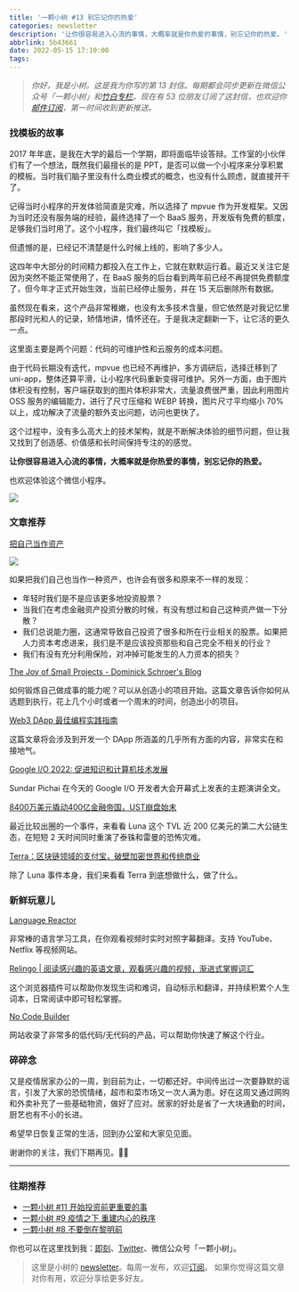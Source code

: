 ```yaml
---
title: '一颗小树 #13 别忘记你的热爱'
categories: newsletter
description: '让你很容易进入心流的事情，大概率就是你热爱的事情，别忘记你的热爱。'
abbrlink: 5b43661
date: 2022-05-15 17:10:00
tags:
---
```


> *你好，我是小树。这是我为你写的第 13 封信。每期都会同步更新在微信公众号「一颗小树」和[竹白专栏](https://xiaoshu.zhubai.love)。现在有 53 位朋友订阅了这封信，也欢迎你[邮件订阅](https://xiaoshu.zhubai.love)，第一时间收到更新推送。*

### 找模板的故事

2017 年年底，是我在大学的最后一个学期，即将面临毕设答辩。工作室的小伙伴们有了一个想法，既然我们最擅长的是 PPT，是否可以做一个小程序来分享积累的模板。当时我们脑子里没有什么商业模式的概念，也没有什么顾虑，就直接开干了。

记得当时小程序的开发体验简直是灾难，所以选择了 mpvue 作为开发框架。又因为当时还没有服务端的经验，最终选择了一个 BaaS 服务，开发版有免费的额度，足够我们当时用了。这个小程序，我们最终叫它「找模板」。

但遗憾的是，已经记不清楚是什么时候上线的，影响了多少人。

这四年中大部分的时间精力都投入在工作上，它就在默默运行着。最近又关注它是因为突然不能正常使用了，在 BaaS 服务的后台看到两年前已经不再提供免费额度了，但今年才正式开始生效，当前已经停止服务，并在 15 天后删除所有数据。

虽然现在看来，这个产品非常稚嫩，也没有太多技术含量，但它依然是对我记忆里那段时光和人的记录，矫情地讲，情怀还在。于是我决定翻新一下，让它活的更久一点。

这里面主要是两个问题：代码的可维护性和云服务的成本问题。

由于代码长期没有迭代，mpvue 也已经不再维护，多方调研后，选择迁移到了 uni-app，整体还算平滑，让小程序代码重新变得可维护。另外一方面，由于图片体积没有控制，客户端获取到的图片体积非常大，流量浪费很严重，因此利用图片 OSS 服务的编辑能力，进行了尺寸压缩和 WEBP 转换，图片尺寸平均缩小 70% 以上，成功解决了流量的额外支出问题，访问也更快了。

这个过程中，没有多么高大上的技术架构，就是不断解决体验的细节问题，但让我又找到了创造感、价值感和长时间保持专注的的感觉。

**让你很容易进入心流的事情，大概率就是你热爱的事情，别忘记你的热爱。**

也欢迎体验这个微信小程序。

![](/images/newsletter-13/2.jpg)

### 文章推荐

[把自己当作资产](https://mp.weixin.qq.com/s?__biz=MzIzNTQ4ODg4OA==&mid=2247487732&idx=1&sn=48c4427077cfe0eae3fff9f3d8eec3bb&chksm=e8e703e3df908af5955e0a2cda936a7ced4cdb56489b32d6dffa30e8a2223691883032f4cf14&mpshare=1&scene=1&srcid=0509yIniMvZTjsYdDts0frKn&sharer_sharetime=1652026911449&sharer_shareid=4c63140522fe404b48188e25cc789c37#rd)

![](/images/newsletter-13/1.jpeg)

如果把我们自己也当作一种资产，也许会有很多和原来不一样的发现：
- 年轻时我们是不是应该更多地投资股票？
- 当我们在考虑金融资产投资分散的时候，有没有想过和自己这种资产做一下分散？
- 我们总说能力圈，这通常导致自己投资了很多和所在行业相关的股票。如果把人力资本考虑进来，我们是不是应该投资那些和自己完全不相关的行业？
- 我们有没有充分利用保险，对冲掉可能发生的人力资本的损失？

[The Joy of Small Projects - Dominick Schroer's Blog](https://schroer.ca/2022/04/10/the-joy-of-small-projects/)

如何锻炼自己做成事的能力呢？可以从创造小的项目开始。这篇文章告诉你如何从选题到执行，花上几个小时或者一个周末的时间，创造出小的项目。

[Web3 DApp 最佳编程实践指南](https://guoyu.mirror.xyz/RD-xkpoxasAU7x5MIJmiCX4gll3Cs0pAd5iM258S1Ek)

这篇文章将会涉及到开发一个 DApp 所涵盖的几乎所有方面的内容，非常实在和接地气。

[Google I/O 2022: 促进知识和计算机技术发展](https://mp.weixin.qq.com/s?__biz=MjM5MTEyNjQ3MA==&mid=2649695895&idx=1&sn=f46ffeb62059f6d41a3a1925b3739a26&chksm=bea1c03e89d64928aaf0405eb49d9490d17a994919cbeedd88b0c90e5f8c5215b7e220c8c3a3&mpshare=1&scene=1&srcid=0512vxAZsm1GbeDHHsaDOmgE&sharer_sharetime=1652321245913&sharer_shareid=4c63140522fe404b48188e25cc789c37#rd)

Sundar Pichai 在今天的 Google I/O 开发者大会开幕式上发表的主题演讲全文。

[8400万美元撬动400亿金融帝国，UST崩盘始末](https://m.theblockbeats.info/news/30504)

最近比较出圈的一个事件，来看看 Luna 这个 TVL 近 200 亿美元的第二大公链生态，在短短 2 天时间同时重演了泰铢和雷曼的恐怖灾难。

[Terra：区块链领域的支付宝，破壁加密世界和传统商业](https://mp.weixin.qq.com/s?__biz=Mzg2OTY0MDk0NQ==&mid=2247488708&idx=1&sn=e3031c4ebb1cd1968c632177102e0dc3&chksm=ce98ab5af9ef224ca05a63c8007f5dd6c48340455727f861fa6b47fa3c2e153177d80c8f6f4d&mpshare=1&scene=1&srcid=0512cR4qkkSt2YCaorJp47k5&sharer_sharetime=1652360109762&sharer_shareid=4c63140522fe404b48188e25cc789c37#rd)

除了 Luna 事件本身，我们来看看 Terra 到底想做什么，做了什么。

### 新鲜玩意儿

[Language Reactor](https://www.languagereactor.com/)

非常棒的语言学习工具，在你观看视频时实时对照字幕翻译。支持 YouTube、Netflix 等视频网站。

[Relingo | 阅读感兴趣的英语文章，观看感兴趣的视频，渐进式掌握词汇](https://relingo.net/zh/index#top)

这个浏览器插件可以帮助你发现生词和难词，自动标示和翻译，并持续积累个人生词本，日常阅读中即可轻松掌握。

[No Code Builder](https://www.nocodebuilder.co/)

网站收录了非常多的低代码/无代码的产品，可以帮助你快速了解这个行业。

### 碎碎念

又是疫情居家办公的一周，到目前为止，一切都还好。中间传出过一次要静默的谣言，引发了大家的恐慌情绪，超市和菜市场又一次人满为患。好在这周又通过网购和外卖补充了一些基础物资，做好了应对。居家的好处是省了一大块通勤的时间，厨艺也有不小的长进。

希望早日恢复正常的生活，回到办公室和大家见见面。

谢谢你的关注，我们下期再见。👋🏻

---

### 往期推荐

- [一颗小树 #11 开始投资前更重要的事](https://xiaoshu.zhubai.love/posts/2132745094586081280)
- [一颗小树 #9 疫情之下 重建内心的秩序](https://xiaoshu.zhubai.love/posts/2127657453835132928)
- [一颗小树 #8 不要倒在黎明前](https://xiaoshu.zhubai.love/posts/2125116827176398848)

你也可以在这里找到我：[即刻](https://okjk.co/3Vsn5T)、[Twitter](https://twitter.com/yeshu_in_future)、微信公众号「一颗小树」。

> 这里是小树的 [newsletter](https://xiaoshu.zhubai.love)。每周一发布，欢迎[订阅](https://xiaoshu.zhubai.love)。
> 如果你觉得这篇文章对你有用，欢迎分享给更多好友。
